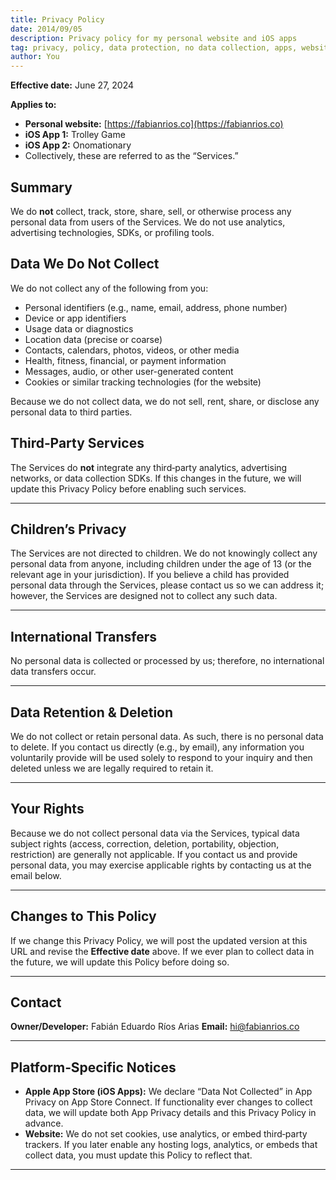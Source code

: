 ```yaml
---
title: Privacy Policy
date: 2014/09/05
description: Privacy policy for my personal website and iOS apps
tag: privacy, policy, data protection, no data collection, apps, website
author: You
---
```



**Effective date:** June 27, 2024

**Applies to:**

* **Personal website:** [https://fabianrios.co](https://fabianrios.co)
* **iOS App 1:** Trolley Game
* **iOS App 2:** Onomationary
* Collectively, these are referred to as the “Services.”


## Summary

We do **not** collect, track, store, share, sell, or otherwise process any personal data from users of the Services. We do not use analytics, advertising technologies, SDKs, or profiling tools.


## Data We Do Not Collect

We do not collect any of the following from you:

* Personal identifiers (e.g., name, email, address, phone number)
* Device or app identifiers
* Usage data or diagnostics
* Location data (precise or coarse)
* Contacts, calendars, photos, videos, or other media
* Health, fitness, financial, or payment information
* Messages, audio, or other user-generated content
* Cookies or similar tracking technologies (for the website)

Because we do not collect data, we do not sell, rent, share, or disclose any personal data to third parties.


## Third‑Party Services

The Services do **not** integrate any third‑party analytics, advertising networks, or data collection SDKs. If this changes in the future, we will update this Privacy Policy before enabling such services.

---

## Children’s Privacy

The Services are not directed to children. We do not knowingly collect any personal data from anyone, including children under the age of 13 (or the relevant age in your jurisdiction). If you believe a child has provided personal data through the Services, please contact us so we can address it; however, the Services are designed not to collect any such data.

---

## International Transfers

No personal data is collected or processed by us; therefore, no international data transfers occur.

---

## Data Retention & Deletion

We do not collect or retain personal data. As such, there is no personal data to delete. If you contact us directly (e.g., by email), any information you voluntarily provide will be used solely to respond to your inquiry and then deleted unless we are legally required to retain it.

---

## Your Rights

Because we do not collect personal data via the Services, typical data subject rights (access, correction, deletion, portability, objection, restriction) are generally not applicable. If you contact us and provide personal data, you may exercise applicable rights by contacting us at the email below.

---

## Changes to This Policy

If we change this Privacy Policy, we will post the updated version at this URL and revise the **Effective date** above. If we ever plan to collect data in the future, we will update this Policy before doing so.

---

## Contact

**Owner/Developer:** Fabián Eduardo Ríos Arias
**Email:** [hi@fabianrios.co](mailto:hi@fabianrios.co)

---

## Platform‑Specific Notices

* **Apple App Store (iOS Apps):** We declare “Data Not Collected” in App Privacy on App Store Connect. If functionality ever changes to collect data, we will update both App Privacy details and this Privacy Policy in advance.
* **Website:** We do not set cookies, use analytics, or embed third‑party trackers. If you later enable any hosting logs, analytics, or embeds that collect data, you must update this Policy to reflect that.

---
